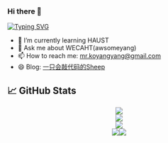 ### Hi there 👋

[![Typing SVG](https://readme-typing-svg.herokuapp.com?color=%23F78A63&lines=Here+are+some+ideas+to+get+you+started%3A)](https://git.io/typing-svg)

- 🌱 I’m currently learning HAUST
- 💬 Ask me about WECAHT(awsomeyang)
- 📫 How to reach me: mr.koyangyang@gmail.com
- 😄 Blog: [一只会敲代码的Sheep](https://codeyang.pages.dev/)


## &#x1f4c8; GitHub Stats

<div align="center"><img src="https://github-readme-streak-stats.koyang.workers.dev/?user=koyangyang" ></div>

<div align="center"><img src="https://activity-graph.koyang.workers.dev/graph?username=koyangyang&theme=github-light" ></div>

<div align="center"><img src="https://cdn.jsdelivr.net/gh/koyangyang/hugo_comment/assets/github-contribution-grid-snake.svg" ></div>

<!-- ![](https://github-readme-stats.vercel.app/api?username=koyangyang&show_icons=true&theme=flag-india)![](https://github-readme-stats.vercel.app/api/top-langs/?username=koyangyang&layout=compact) -->
<div align="center"><img src="https://github-readme-stats.vercel.app/api?username=koyangyang&show_icons=true&theme=flag-india" ><img src="https://github-readme-stats.vercel.app/api/top-langs/?username=koyangyang&layout=compact" ></div>

<!-- <div align="center"><img src="https://github-readme-stats.vercel.app/api/wakatime?username=koyangyang" ></div> -->


<!--
[![Top Langs](https://github-readme-stats.vercel.app/api/top-langs/?username=koyangyang&langs_count=8)](https://github.com/anuraghazra/github-readme-stats)
- 🔭 I’m currently working on ...
- 👯 I’m looking to collaborate on ...
- 🤔 I’m looking for help with ...
- 💬 Ask me about ...
- 📫 How to reach me: ...
- 😄 Pronouns: ...
- ⚡ Fun fact: ...
-->
